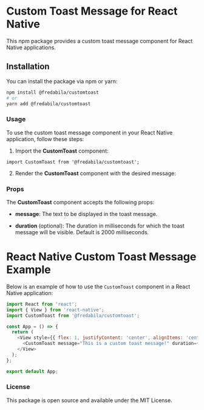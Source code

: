 # Custom Toast Message for React Native

This npm package provides a custom toast message component for React Native applications.

## Installation
You can install the package via npm or yarn:

```bash
npm install @fredabila/customtoast
# or
yarn add @fredabila/customtoast
```

### Usage

To use the custom toast message component in your React Native application, follow these steps:

1.  Import the **CustomToast** component:
    

`import CustomToast from '@fredabila/customtoast';   `

2.  Render the **CustomToast** component with the desired message:
    



### Props

The **CustomToast** component accepts the following props:

*   **message**: The text to be displayed in the toast message.
    
*   **duration** (optional): The duration in milliseconds for which the toast message will be visible. Default is 2000 milliseconds.
    

# React Native Custom Toast Message Example

Below is an example of how to use the `CustomToast` component in a React Native application:

```javascript
import React from 'react';
import { View } from 'react-native';
import CustomToast from '@fredabila/customtoast';

const App = () => {
  return (
    <View style={{ flex: 1, justifyContent: 'center', alignItems: 'center' }}>
      <CustomToast message="This is a custom toast message!" duration={3000} />
    </View>
  );
};

export default App;
```

### License

This package is open source and available under the MIT License.